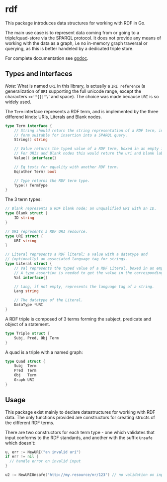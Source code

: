 # rdf

This package introduces data structures for working with RDF in Go.

The main use case is to represent data coming from or going to a triple/quad-store via the SPARQL protocol. It does not provide any means of working with the data as a graph, i.e no in-memory graph traversal or querying, as this is better handeled by a dedicated triple store.

For complete documentation see [godoc](http://godoc.org/github.com/knakk/rdf).

## Types and interfaces

_Note_: What is named `URI` in this library, is actually a `IRI reference` (a generalization of `URI` supporting the full unicode range, except the characters `<>'"{}|^\`' and space). The choice was made because `URI` is so widely used.

The `Term` interface represents a RDF term, and is implemented by the three differend kinds: URIs, Literals and Blank nodes.

```go
type Term interface {
	// String should return the string representation of a RDF term, in a
	// form suitable for insertion into a SPARQL query.
	String() string

	// Value returns the typed value of a RDF term, boxed in an empty interface.
	// For URIs and Blank nodes this would return the uri and blank label as strings.
	Value() interface{}

	// Eq tests for equality with another RDF term.
	Eq(other Term) bool

	// Type returns the RDF term type.
	Type() TermType
}
```

The 3 term types:

```go
// Blank represents a RDF blank node; an unqualified URI with an ID.
type Blank struct {
	ID string
}
```

```go
// URI represents a RDF URI resource.
type URI struct {
	URI string
}
```

```go
// Literal represents a RDF literal; a value with a datatype and
// (optionally) an associated language tag for strings.
type Literal struct {
	// Val represents the typed value of a RDF Literal, boxed in an empty interface.
	// A type assertion is needed to get the value in the corresponding Go type.
	Val interface{}

	// Lang, if not empty, represents the language tag of a string.
	Lang string

	// The datatype of the Literal.
	DataType *URI
}
```

A RDF triple is composed of 3 terms forming the subject, predicate and object of a statement.

```go
type Triple struct {
	Subj, Pred, Obj Term
}
```

A quad is a triple with a named graph:
```go
type Quad struct {
	Subj  Term
	Pred  Term
	Obj   Term
	Graph URI
}
```

## Usage

This package exist mainly to declare datastructures for working with RDF data. The only functions provided are constructors for creating structs of the different RDF terms.

There are two constructors for each term type - one which validates that input conforms to the RDF standards, and another with the suffix `Unsafe` which doesn't:

```go
u, err := NewURI("an invalid uri")
if err != nil {
  // handle error on invalid input
}

u2 := NewURIUnsafe("http://my.resource/nr/123") // no validation on input
```
